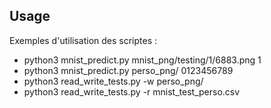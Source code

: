 ## Usage
Exemples d'utilisation des scriptes :
* python3 mnist_predict.py mnist_png/testing/1/6883.png 1
* python3 mnist_predict.py perso_png/ 0123456789
* python3 read_write_tests.py -w perso_png/
* python3 read_write_tests.py -r mnist_test_perso.csv